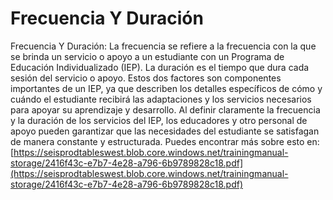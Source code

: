 # Frecuencia Y Duración
Frecuencia Y Duración: La frecuencia se refiere a la frecuencia con la que se brinda un servicio o apoyo a un estudiante con un Programa de Educación Individualizado (IEP). La duración es el tiempo que dura cada sesión del servicio o apoyo. Estos dos factores son componentes importantes de un IEP, ya que describen los detalles específicos de cómo y cuándo el estudiante recibirá las adaptaciones y los servicios necesarios para apoyar su aprendizaje y desarrollo. Al definir claramente la frecuencia y la duración de los servicios del IEP, los educadores y otro personal de apoyo pueden garantizar que las necesidades del estudiante se satisfagan de manera constante y estructurada.
Puedes encontrar más sobre esto en: [https://seisprodtableswest.blob.core.windows.net/trainingmanual-storage/2416f43c-e7b7-4e28-a796-6b9789828c18.pdf](https://seisprodtableswest.blob.core.windows.net/trainingmanual-storage/2416f43c-e7b7-4e28-a796-6b9789828c18.pdf)